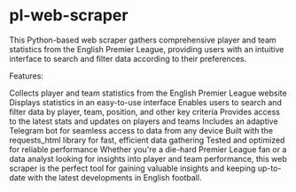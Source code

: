 # pl-web-scraper
This Python-based web scraper gathers comprehensive player and team statistics from the English Premier League, providing users with an intuitive interface to search and filter data according to their preferences.

Features:

Collects player and team statistics from the English Premier League website
Displays statistics in an easy-to-use interface
Enables users to search and filter data by player, team, position, and other key criteria
Provides access to the latest stats and updates on players and teams
Includes an adaptive Telegram bot for seamless access to data from any device
Built with the requests_html library for fast, efficient data gathering
Tested and optimized for reliable performance
Whether you're a die-hard Premier League fan or a data analyst looking for insights into player and team performance, this web scraper is the perfect tool for gaining valuable insights and keeping up-to-date with the latest developments in English football.
